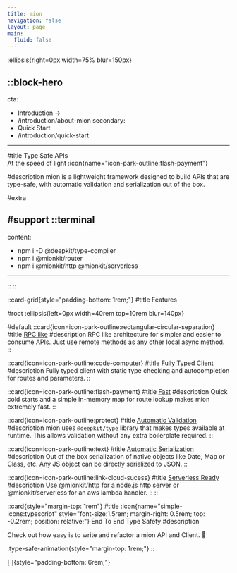 ```yaml
---
title: mion
navigation: false
layout: page
main:
  fluid: false
---
```


:ellipsis{right=0px width=75% blur=150px}

::block-hero
---
cta:
  - Introduction →
  - /introduction/about-mion
secondary:
  - Quick Start
  - /introduction/quick-start
---

#title
Type Safe APIs<br/>At the speed of light :icon{name="icon-park-outline:flash-payment"}

#description
mion is a lightweight framework designed to build APIs that are type-safe, with automatic validation and serialization out of the box.

#extra
&nbsp;

#support
  ::terminal
  ---
  content:
  - npm i -D @deepkit/type-compiler
  - npm i @mionkit/router 
  - npm i  @mionkit/http @mionkit/serverless
  ---
  ::
::

::card-grid{style="padding-bottom: 1rem;"}
#title
Features

#root
:ellipsis{left=0px width=40rem top=10rem blur=140px}

#default
  ::card{icon=icon-park-outline:rectangular-circular-separation}
  #title
  [RPC like](./1.introduction/1.about-mion.md#rpc-like)
  #description
  RPC like architecture for simpler and easier to consume APIs.
  Just use remote methods as any other local async method.
  ::

  ::card{icon=icon-park-outline:code-computer}
  #title
  [Fully Typed Client](./2.docs/4.client.md)
  #description
  Fully typed client with static type checking and autocompletion for routes and parameters.
  ::

  ::card{icon=icon-park-outline:flash-payment}
  #title
  [Fast](./4.benchmarks/1.performance.md)
  #description
  Quick cold starts and a simple in-memory map for route lookup makes mion extremely fast.
  ::

  ::card{icon=icon-park-outline:protect}
  #title
  [Automatic Validation](./2.docs/1.router/7.validation-and-serialization.md)
  #description
  mion uses `@deepkit/type` library that makes types available at runtime.
  This allows validation without any extra boilerplate required.
  ::

  ::card{icon=icon-park-outline:text}
  #title
  [Automatic Serialization](./2.docs/1.router/7.validation-and-serialization.md)
  #description
  Out of the box serialization of native objects like Date, Map or Class, etc. Any JS object can be directly serialized to JSON.
  ::

  ::card{icon=icon-park-outline:link-cloud-sucess}
  #title
  [Serverless Ready](./2.docs/3.serverless.md)
  #description
  Use @mionkit/http for a node.js http server or @mionkit/serverless for an aws lambda handler.
  ::
::


::card{style="margin-top: 1rem"}
#title
:icon{name="simple-icons:typescript" style="font-size:1.5rem; margin-right: 0.5rem; top: -0.2rem; position: relative;"}  End To End Type Safety
#description

Check out how easy is to write and refactor a mion API and Client. 🚀

:type-safe-animation{style="margin-top: 1rem;"} 
::




[&nbsp;]{style="padding-bottom: 6rem;"}
